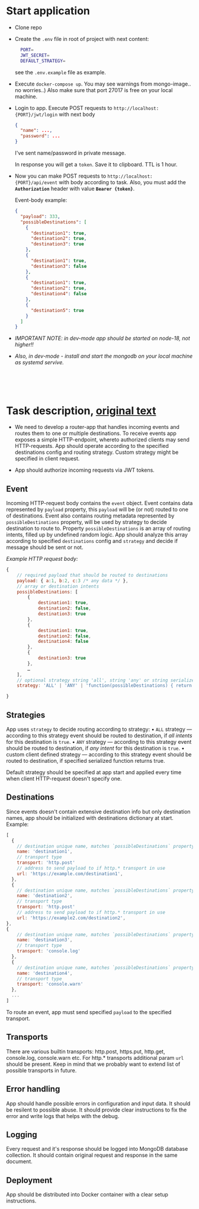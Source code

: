 # **Start application**

- Clone repo

- Create the `.env` file in root of project with next content:

  ```bash
    PORT=
    JWT_SECRET=
    DEFAULT_STRATEGY=
  ```

  see the `.env.example` file as example.

- Execute `docker-compose up`. You may see warnings from mongo-image.. no worries..) Also make sure that port 27017 is free on your local machine.

- Login to app. Execute POST requests to `http://localhost:{PORT}/jwt/login` with next body

  ```json
  {
    "name": ...,
    "password": ...
  }
  ```

  I've sent name/password in private message.

  In response you will get a `token`. Save it to clipboard. TTL is 1 hour.

- Now you can make POST requests to `http://localhost:{PORT}/api/event` with body according to task. Also, you must add the **`Authorization`** header with value **`Bearer {token}`**.

  Event-body example:

  ```json
  {
    "payload": 333,
    "possibleDestinations": [
      {
        "destination1": true,
        "destination2": true,
        "destination3": true
      },
      {
        "destination1": true,
        "destination3": false
      },
      {
        "destination1": true,
        "destination2": true,
        "destination4": false
      },
      {
        "destination5": true
      }
    ]
  }
  ```

- _IMPORTANT NOTE: in dev-mode app should be started on node-18, not higher!!_

- _Also, in dev-mode - install and start the mongodb on your local machine as systemd servive._

<br />
<br />
<br />

# **Task description**, [original text](https://gist.github.com/yetithefoot/96899b317d90c90a7034f92e885d5850)

- We need to develop a router-app that handles incoming events and routes them to one or multiple destinations. To receive events app exposes a simple HTTP-endpoint, whereto authorized clients may send HTTP-requests. App should operate according to the specified destinations config and routing strategy. Custom strategy might be specified in client request.

- App should authorize incoming requests via JWT tokens.

## Event

Incoming HTTP-request body contains the `event` object.
Event contains data represented by `payload` property, this `payload` will be (or not) routed to one of destinations.
Event also contains routing metadata represented by `possibleDestinations` property, will be used by strategy to decide destination to route to. Property `possibleDestinations` is an array of routing intents, filled up by undefined random logic. App should analyze this array according to specified `destinations` config and `strategy` and decide if message should be sent or not.

_Example HTTP request body:_

```js
{
	// required payload that should be routed to destinations
	payload: { a:1, b:2, c:3 /* any data */ },
	// array or destination intents
	possibleDestinations: [
		{
			destination1: true,
			destination2: false,
			destination3: true
		},
		{
			destination1: true,
			destination2: false,
			destination4: false
		},
		{
			destination3: true
		},
		…
	],
	// optional strategy string 'all', string 'any' or string serialized JS function that represent custom client defined strategy. When not specified, default app strategy will be used.
	strategy: 'ALL' | 'ANY' | 'function(possibleDestinations) { return true; }'

}
```

## Strategies

App uses `strategy` to decide routing according to strategy:
• `ALL` strategy — according to this strategy event should be routed to destination, if _all intents_ for this destination is `true`.
• `ANY` strategy — according to this strategy event should be routed to destination, if _any intent_ for this destination is `true`.
• custom client defined strategy — according to this strategy event should be routed to destination, if specified serialized function returns true.

Default strategy should be specified at app start and applied every time when client HTTP-request doesn't specify one.

## Destinations

Since events doesn't contain extensive destination info but only destination names, app should be initialized with destinations dictionary at start. Example:

```js
[
  {
	// destination unique name, matches `possibleDestinations` property names
	name: 'destination1',
	// transport type
	transport: 'http.post'
	// address to send payload to if http.* transport in use
	url: 'https://example.com/destination1',
  },
  {
	// destination unique name, matches `possibleDestinations` property names
	name: 'destination2',
	// transport type
	transport: 'http.post'
	// address to send payload to if http.* transport in use
	url: 'https://example2.com/destination2',
},
{
	// destination unique name, matches `possibleDestinations` property names
	name: 'destination3',
	// transport type
	transport: 'console.log'
  },
  {
	// destination unique name, matches `possibleDestinations` property names
	name: 'destination4',
	// transport type
	transport: 'console.warn'
  },
  ...
]
```

To route an event, app must send specified `payload` to the specified transport.

## Transports

There are various builtin transports: http.post, https.put, http.get, console.log, console.warn etc. For http.\* transports additional param `url` should be present. Keep in mind that we probably want to extend list of possible transports in future.

## Error handling

App should handle possible errors in configuration and input data. It should be resilent to possible abuse. It should provide clear instructions to fix the error and write logs that helps with the debug.

## Logging

Every request and it's response should be logged into MongoDB database collection. It should contain original request and response in the same document.

## Deployment

App should be distributed into Docker container with a clear setup instructions.
